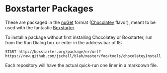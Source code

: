 # Boxstarter Packages

These are packaged in the [nuGet](http://nuget.org) format ([Chocolatey](http://chocolatey.org) flavor), meant to be used with the fantastic [Boxstarter](http://boxstarter.org).

To install a package without first installing Chocolatey or Boxstarter, run from the Run Dialog box or enter in the address bar of IE: 

    START http://boxstarter.org/package/nr/url?https://raw.github.com/jschell/blah/master/foo/tools/chocolateyInstall.ps1

Each repository will have the actual quick-run one liner in a markdown file.  